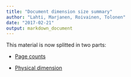 ```yaml
---
title: "Document dimension size summary"
author: "Lahti, Marjanen, Roivainen, Tolonen"
date: "2017-02-21"
output: markdown_document
---
```


This material is now splitted in two parts:

  * [Page counts](pagecount.md)

  * [Physical dimension](dimension.md)


